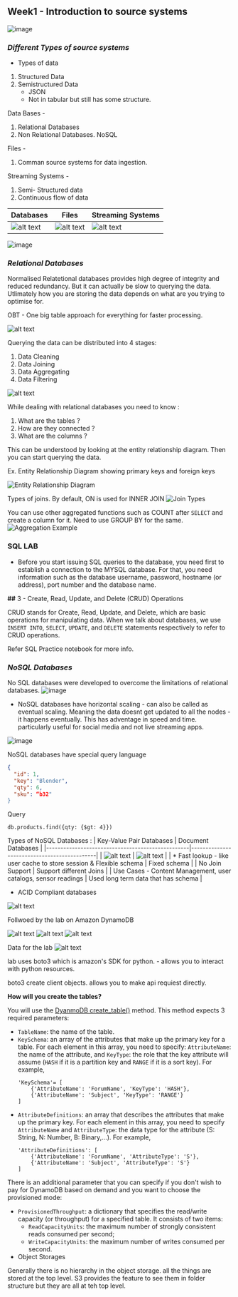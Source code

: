 ## Week1 - Introduction to source systems

![image](./.images/Week_details.png)

### _Different Types of source systems_
* Types of data
1. Structured Data
2. Semistructured Data
    - JSON
    - Not in tabular but still has some structure.


Data Bases -

1. Relational Databases
2. Non Relational Databases. NoSQL

Files - 

1. Comman source systems for data ingestion.

Streaming Systems - 

1. Semi- Structured data
2. Continuous flow of data



|Databases|Files   |Streaming Systems|
|----|--------   |--------|
|![alt text](<.images/Types of Source systems_1.png>)| ![alt text](<.images/Types of Source systems_2.png>)   |![alt text](<.images/Types of Source systems_3.png>)


![image](.images/In_summary_source_systems.png)

### _Relational Databases_

Normalised Relatetional databases provides high degree of integrity and reduced redundancy. But it can actually be slow to querying the data. 
Utlimately how you are storing the data depends on what are you trying to optimise for. 

OBT - One big table approach for everything for faster processing. 

![alt text](.images/relational_databases.png)


Querying the data can be distributed into 4 stages:
1. Data Cleaning
2. Data Joining
3. Data Aggregating
4. Data Filtering

![alt text](.images/relational_databases_2.png) 

While dealing with relational databases you need to know :
1. What are the tables ?
2. How are they connected ?
3. What are the columns ?




This can be understood by looking at the entity relationship diagram. Then you can start querying the data.

Ex. Entity Relationship Diagram showing primary keys and foreign keys

![Entity Relationship Diagram](.images/relational_databases_3.png) 

Types of joins. By default, ON is used for INNER JOIN
![Join Types](.images/relational_databases_4.png) 

You can use other aggregated functions such as COUNT after `SELECT` and create a column for it. Need to use GROUP BY for the same. 
![Aggregation Example](.images/relational_databases_5.png)


### SQL LAB

* Before you start issuing SQL queries to the database, you need first to establish a connection to the MYSQL database. For that, you need information such as the database username, password, hostname (or address), port number and the database name.

**##** 3 - Create, Read, Update, and Delete (CRUD) Operations

CRUD stands for Create, Read, Update, and Delete, which are basic operations for manipulating data. When we talk about databases, we use `INSERT INTO`, `SELECT`, `UPDATE`, and `DELETE` statements respectively to refer to CRUD operations.

Refer SQL Practice notebook for more info.

### _NoSQL Databases_

No SQL databases were developed to overcome the limitations of relational databases. 
![image](./.images/NoSQL%20Databases.png)

* NoSQL databases have horizontal scaling - can also be called as eventual scaling.
Meaning the data doesnt get updated to all the nodes - it happens eventually. This has adventage in speed and time. particularly useful for social media and not live streaming apps. 

![image](./.images/NoSQL%20Consistency.png)

NoSQL databases have special query language

```json
{ 
  "id": 1,  
  "key": "Blender",  
  "qty": 6, 
  "sku": “b32" 
}
```
Query

`db.products.find({qty: {$gt: 4}})`

Types of NoSQL Databases :
 | Key-Value Pair Databases                          | Document Databases                          |
 |--------------------------------------------------|---------------------------------------------|
 | ![alt text](.images/key_value_databases..png)     | ![alt text](.images/document_databases.png) |
 | * Fast lookup - like user cache to store session & Flexible schema | Fixed schema                               |
 | No Join Support                                   | Support different Joins                     |
 | Use Cases - Content Management, user catalogs, sensor readings | Used long term data that has schema         |


* ACID Compliant databases

![alt text](.images/ACID_Compliance.png)

Follwoed by the lab  on Amazon DynamoDB


![alt text](<.images/DynamoDB NoSQL.png>) 
![alt text](<.images/DynamoDB NoSQL_2.png>)
![alt text](<.images/DynamoDB NoSQL_3.png>) 

Data for the lab
![alt text](<.images/DynamoDB NoSQL_4.png>)

lab uses boto3 which is amazon's SDK for python. - allows you to interact with python resources.

boto3 create client objects. allows you to make api requiest directly. 


**How will you create the tables?**

You will use the [DyanmoDB create_table()](https://boto3.amazonaws.com/v1/documentation/api/latest/reference/services/dynamodb/client/create_table.html) method. This method expects 3 required parameters:
* `TableName`: the name of the table.
* `KeySchema`: an array of the attributes that make up the primary key for a table. For each element in this array, you need to specify: `AttributeName`: the name of the attribute, and `KeyType`: the role that the key attribute will assume (`HASH` if it is a partition key and `RANGE` if it is a sort key). For example,
  ```
  'KeySchema'= [
      {'AttributeName': 'ForumName', 'KeyType': 'HASH'}, 
      {'AttributeName': 'Subject', 'KeyType': 'RANGE'}
  ]
  ```
* `AttributeDefinitions`: an array that describes the attributes that make up the primary key. For each element in this array, you need to specify `AttributeName` and `AttributeType`: the data type for the attribute (S: String, N: Number, B: Binary,...). For example, 
  ```
  'AttributeDefinitions': [
      {'AttributeName': 'ForumName', 'AttributeType': 'S'},
      {'AttributeName': 'Subject', 'AttributeType': 'S'}
  ]
  ```
There is an additional parameter that you can specify if you don't wish to pay for DynamoDB based on demand and you want to choose the provisioned mode:
* `ProvisionedThroughput`: a dictionary that specifies the read/write capacity (or throughput) for a specified table. It consists of two items:
  - `ReadCapacityUnits`: the maximum number of strongly consistent reads consumed per second;
  - `WriteCapacityUnits`: the maximum number of writes consumed per second. 
* Object Storages

Generally there is no hierarchy in the object storage. all the things are stored at the top level.
S3 provides the feature to see them in folder structure but they are all at teh top level. 